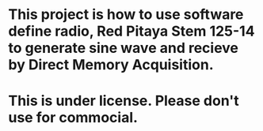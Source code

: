 # This project is how to use software define radio, Red Pitaya Stem 125-14 to generate sine wave and recieve by Direct Memory Acquisition.

# This is under license. Please don't use for commocial.
